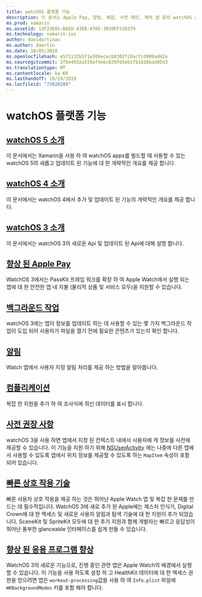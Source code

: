 ```yaml
---
title: watchOS 플랫폼 기능
description: 이 문서는 Apple Pay, 알림, 복잡, 사전 제안, 체력 앱 등의 watchOS 플랫폼 기능을 설명 하는 다양 한 가이드에 연결 됩니다.
ms.prod: xamarin
ms.assetid: 13F23E01-BAED-43EB-A70E-3B30EF53D379
ms.technology: xamarin-ios
author: davidortinau
ms.author: daortin
ms.date: 10/05/2018
ms.openlocfilehash: e571132b5f1e30bececb8302f2dacfcd908ad42e
ms.sourcegitcommit: 2fbe4932a319af4ebc829f65eb1fb1816ba305d3
ms.translationtype: MT
ms.contentlocale: ko-KR
ms.lasthandoff: 10/29/2019
ms.locfileid: "73028289"
---
```

# <a name="watchos-platform-features"></a>watchOS 플랫폼 기능

## <a name="introduction-to-watchos-5introduction-to-watchos5indexmd"></a>[watchOS 5 소개](introduction-to-watchos5/index.md)

이 문서에서는 Xamarin을 사용 하 여 watchOS apps를 빌드할 때 사용할 수 있는 watchOS 5의 새롭고 업데이트 된 기능에 대 한 개략적인 개요를 제공 합니다.

## <a name="introduction-to-watchos-4introduction-to-watchos4md"></a>[watchOS 4 소개](introduction-to-watchos4.md)

이 문서에서는 watchOS 4에서 추가 및 업데이트 된 기능의 개략적인 개요를 제공 합니다.

## <a name="introduction-to-watchos-3introduction-to-watchos3indexmd"></a>[watchOS 3 소개](introduction-to-watchos3/index.md)

이 문서에서는 watchOS 3의 새로운 Api 및 업데이트 된 Api에 대해 설명 합니다.

## <a name="apple-pay-enhancementsioswatchosplatformapple-paymd"></a>[향상 된 Apple Pay](~/ios/watchos/platform/apple-pay.md)

WatchOS 3에서는 PassKit 프레임 워크를 확장 하 여 Apple Watch에서 실행 되는 앱에 대 한 안전한 앱 내 지불 (물리적 상품 및 서비스 모두)을 지원할 수 있습니다.

## <a name="background-tasksioswatchosplatformbackground-tasksmd"></a>[백그라운드 작업](~/ios/watchos/platform/background-tasks.md)

watchOS 3에는 앱이 정보를 업데이트 하는 데 사용할 수 있는 몇 가지 백그라운드 작업이 도입 되어 사용자가 파일을 열기 전에 필요한 콘텐츠가 있는지 확인 합니다.

## <a name="notificationsnotificationsmd"></a>[알림](notifications.md)

Watch 앱에서 사용자 지정 알림 처리를 제공 하는 방법을 알아봅니다.

## <a name="complicationscomplicationsmd"></a>[컴플리케이션](complications.md)

복잡 한 지원을 추가 하 여 조사식에 최신 데이터를 표시 합니다.

## <a name="proactive-suggestionsioswatchosplatformproactive-suggestionsmd"></a>[사전 권장 사항](~/ios/watchos/platform/proactive-suggestions.md)

watchOS 3을 사용 하면 앱에서 지정 된 컨텍스트 내에서 사용자에 게 정보를 사전에 제공할 수 있습니다. 이 기능을 지원 하기 위해 [NSUserActivity](https://developer.apple.com/reference/foundation/nsuseractivity) 에는 나중에 다른 앱에서 사용할 수 있도록 앱에서 위치 정보를 제공할 수 있도록 하는 `MapItem` 속성이 포함 되어 있습니다.

## <a name="quick-interaction-techniquesioswatchosplatformquick-interaction-techniquesmd"></a>[빠른 상호 작용 기술](~/ios/watchos/platform/quick-interaction-techniques.md)

빠른 사용자 상호 작용을 제공 하는 것은 뛰어난 Apple Watch 앱 및 복잡 한 문제를 만드는 데 필수적입니다. WatchOS 3에 새로 추가 된 Apple에는 제스처 인식기, Digital Crown에 대 한 액세스 및 새로운 사용자 알림과 탐색 기술에 대 한 지원이 추가 되었습니다. SceneKit 및 SpriteKit 모두에 대 한 추가 지원과 함께 개발자는 빠르고 응답성이 뛰어난 풍부한 glanceable 인터페이스를 쉽게 만들 수 있습니다.

## <a name="workout-app-enhancementsioswatchosplatformworkout-appsmd"></a>[향상 된 응용 프로그램 향상](~/ios/watchos/platform/workout-apps.md)

WatchOS 3의 새로운 기능으로, 진행 중인 관련 앱은 Apple Watch의 배경에서 실행할 수 있습니다. 이 기능을 사용 하도록 설정 하 고 HealthKit 데이터에 대 한 액세스 권한을 얻으려면 앱은 `workout-processing`값을 사용 하 여 `Info.plist` 파일에 `WKBackgroundModes` 키를 포함 해야 합니다.
